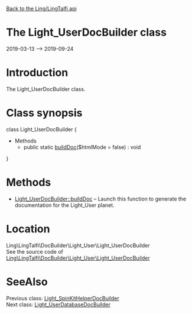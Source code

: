 [Back to the Ling/LingTalfi api](https://github.com/lingtalfi/LingTalfi/blob/master/doc/api/Ling/LingTalfi.md)



The Light_UserDocBuilder class
================
2019-03-13 --> 2019-09-24






Introduction
============

The Light_UserDocBuilder class.



Class synopsis
==============


class <span class="pl-k">Light_UserDocBuilder</span>  {

- Methods
    - public static [buildDoc](https://github.com/lingtalfi/LingTalfi/blob/master/doc/api/Ling/LingTalfi/DocBuilder/Light_User/Light_UserDocBuilder/buildDoc.md)($htmlMode = false) : void

}






Methods
==============

- [Light_UserDocBuilder::buildDoc](https://github.com/lingtalfi/LingTalfi/blob/master/doc/api/Ling/LingTalfi/DocBuilder/Light_User/Light_UserDocBuilder/buildDoc.md) &ndash; Launch this function to generate the documentation for the Light_User planet.





Location
=============
Ling\LingTalfi\DocBuilder\Light_User\Light_UserDocBuilder<br>
See the source code of [Ling\LingTalfi\DocBuilder\Light_User\Light_UserDocBuilder](https://github.com/lingtalfi/LingTalfi/blob/master/DocBuilder/Light_User/Light_UserDocBuilder.php)



SeeAlso
==============
Previous class: [Light_SpinKitHelperDocBuilder](https://github.com/lingtalfi/LingTalfi/blob/master/doc/api/Ling/LingTalfi/DocBuilder/Light_SpinKitHelper/Light_SpinKitHelperDocBuilder.md)<br>Next class: [Light_UserDatabaseDocBuilder](https://github.com/lingtalfi/LingTalfi/blob/master/doc/api/Ling/LingTalfi/DocBuilder/Light_UserDatabase/Light_UserDatabaseDocBuilder.md)<br>
